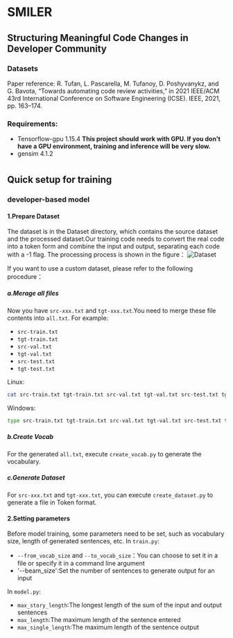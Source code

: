 # SMILER
## Structuring Meaningful Code Changes in Developer Community
### Datasets
Paper reference: R. Tufan, L. Pascarella, M. Tufanoy, D. Poshyvanykz, and G. Bavota, “Towards automating code review activities,” in 2021 IEEE/ACM 43rd International Conference on Software Engineering (ICSE). IEEE, 2021, pp. 163–174.
### Requirements:
- Tensorflow-gpu 1.15.4           **This project should work with GPU. If you don't have a GPU environment, training and inference will be very slow.**
- gensim         4.1.2
#
## Quick setup for training
### developer-based model
#### 1.Prepare Dataset
The dataset is in the Dataset directory, which contains the source dataset and the processed dataset.Our training code needs to convert the real code into a token form and combine the input and output, separating each code with a -1 flag.
The processing process is shown in the figure：
![Dataset](https://user-images.githubusercontent.com/72842107/174091913-83f5ff64-3acc-477e-bb0e-f453d4c433c6.png)

If you want to use a custom dataset, please refer to the following procedure：
##### a.Merage all files
Now you have `src-xxx.txt` and `tgt-xxx.txt`.You need to merge these file contents into `all.txt`.
For example:
* `src-train.txt`
* `tgt-train.txt`
* `src-val.txt`
* `tgt-val.txt`
* `src-test.txt`
* `tgt-test.txt`

Linux:
```bash
cat src-train.txt tgt-train.txt src-val.txt tgt-val.txt src-test.txt tgt-test.txt > all.txt
```
Windows:
```bash
type src-train.txt tgt-train.txt src-val.txt tgt-val.txt src-test.txt tgt-test.txt > all.txt
```
##### b.Create Vocab
For the generated `all.txt`, execute `create_vocab.py` to generate the vocabulary.
##### c.Generate Dataset
For `src-xxx.txt` and `tgt-xxx.txt`, you can execute `create_dataset.py` to generate a file in Token format.

#### 2.Setting parameters
Before model training, some parameters need to be set, such as vocabulary size, length of generated sentences, etc.
In `train.py`:
* `--from_vocab_size` and `--to_vocab_size`：You can choose to set it in a file or specify it in a command line argument
* '--beam_size':Set the number of sentences to generate output for an input

In `model.py`:
* `max_story_length`:The longest length of the sum of the input and output sentences
* `max_length`:The maximum length of the sentence entered
* `max_single_length`:The maximum length of the sentence output
